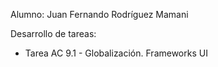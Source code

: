 Alumno: Juan Fernando Rodríguez Mamani

Desarrollo de tareas:
- Tarea AC 9.1 - Globalización. Frameworks UI